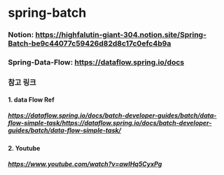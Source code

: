 # spring-batch

### Notion: https://highfalutin-giant-304.notion.site/Spring-Batch-be9c44077c59426d82d8c17c0efc4b9a
### Spring-Data-Flow: https://dataflow.spring.io/docs

### 참고 링크 
#### 1. data Flow Ref
##### https://dataflow.spring.io/docs/batch-developer-guides/batch/data-flow-simple-task/https://dataflow.spring.io/docs/batch-developer-guides/batch/data-flow-simple-task/

#### 2. Youtube
##### https://www.youtube.com/watch?v=awIHq5CyxPg



[//]: # (Exception trying to launch [AppDeploymentRequest@92332ca commandlineArguments = list['--spring.cloud.task.executionid=34'], deploymentProperties = map[[empty]], definition = [AppDefinition@653fbc8d name = 'billrun', properties = map['management.metrics.tags.service' -> 'task-application', 'spring.cloud.task.closecontextenabled' -> 'true', 'spring.datasource.username' -> 'root', 'spring.datasource.url' -> 'jdbc:mysql://mysql:3306/dataflow', 'spring.datasource.driverClassName' -> 'org.mariadb.jdbc.Driver', 'management.metrics.tags.application' -> '${spring.cloud.task.name:unknown}-${spring.cloud.task.executionid:unknown}', 'spring.cloud.task.name' -> 'billrun', 'spring.datasource.password' -> 'rootpw']], resource = Docker Resource [docker:parkjinhui/batch-service:0.0.1]])